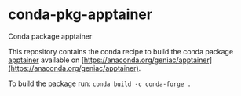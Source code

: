 # conda-pkg-apptainer
Conda package apptainer

This repository contains the conda recipe to build the conda package [apptainer](https://apptainer.org/) available on [https://anaconda.org/geniac/apptainer](https://anaconda.org/geniac/apptainer).

To build the package run: `conda build -c conda-forge .`
